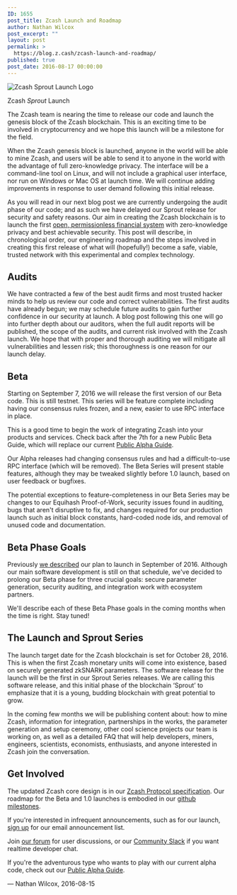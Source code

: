 ```yaml
---
ID: 1655
post_title: Zcash Launch and Roadmap
author: Nathan Wilcox
post_excerpt: ""
layout: post
permalink: >
  https://blog.z.cash/zcash-launch-and-roadmap/
published: true
post_date: 2016-08-17 00:00:00
---
```

<div class="figure align-center">
<img alt="Zcash Sprout Launch Logo" class="zcash-launch-roadmap" src="http://blog.z.cash/wp-content/uploads/2016/05/zcash-sprout-launch.png"/><p class="caption">Zcash <cite>Sprout</cite> Launch</p>
</div>
<p>The Zcash team is nearing the time to release our code and launch the genesis block of the Zcash blockchain. This is an exciting time to be involved in cryptocurrency and we hope this launch will be a milestone for the field.</p>
<p>When the Zcash genesis block is launched, anyone in the world will be able to mine Zcash, and users will be able to send it to anyone in the world with the advantage of full zero-knowledge privacy. The interface will be a command-line tool on Linux, and will not include a graphical user interface, nor run on Windows or Mac OS at launch time. We will continue adding improvements in response to user demand following this initial release.</p>
<p>As you will read in our next blog post we are currently undergoing the audit phase of our code; and as such we have delayed our Sprout release for security and safety reasons. Our aim in creating the Zcash blockchain is to launch the first <a class="reference external" href="/helloworld/">open, permissionless financial system</a> with zero-knowledge privacy and best achievable security. This post will describe, in chronological order, our engineering roadmap and the steps involved in creating this first release of what will (hopefully!) become a safe, viable, trusted network with this experimental and complex technology.</p>
<div class="section" id="audits">
<h2>Audits</h2>
<p>We have contracted a few of the best audit firms and most trusted hacker minds to help us review our code and correct vulnerabilities. The first audits have already begun; we may schedule future audits to gain further confidence in our security at launch. A blog post following this one will go into further depth about our auditors, when the full audit reports will be published, the scope of the audits, and current risk involved with the Zcash launch. We hope that with proper and thorough auditing we will mitigate all vulnerabilities and lessen risk; this thoroughness is one reason for our launch delay.</p>
</div>
<div class="section" id="beta">
<h2>Beta</h2>
<p>Starting on September 7, 2016 we will release the first version of our Beta code. This is still testnet. This series will be feature complete including having our consensus rules frozen, and a new, easier to use RPC interface in place.</p>
<p>This is a good time to begin the work of integrating Zcash into your products and services. Check back after the 7th for a new Public Beta Guide, which will replace our current <a class="reference external" href="https://github.com/zcash/zcash/wiki/Public-Alpha-Guide">Public Alpha Guide</a>.</p>
<p>Our Alpha releases had changing consensus rules and had a difficult-to-use RPC interface (which will be removed). The Beta Series will present stable features, although they may be tweaked slightly before 1.0 launch, based on user feedback or bugfixes.</p>
<p>The potential exceptions to feature-completeness in our Beta Series may be changes to our Equihash Proof-of-Work, security issues found in auditing, bugs that aren't disruptive to fix, and changes required for our production launch such as initial block constants, hard-coded node ids, and removal of unused code and documentation.</p>
</div>
<div class="section" id="beta-phase-goals">
<h2>Beta Phase Goals</h2>
<p>Previously <a class="reference external" href="/sprout-roadmap/">we described</a> our plan to launch in September of 2016. Although our main software development is still on that schedule, we've decided to prolong our Beta phase for three crucial goals: secure parameter generation, security auditing, and integration work with ecosystem partners.</p>
<p>We'll describe each of these Beta Phase goals in the coming months when the time is right. Stay tuned!</p>
</div>
<div class="section" id="the-launch-and-sprout-series">
<h2>The Launch and Sprout Series</h2>
<p>The launch target date for the Zcash blockchain is set for October 28, 2016. This is when the first Zcash monetary units will come into existence, based on securely generated zkSNARK parameters. The software release for the launch will be the first in our Sprout Series releases. We are calling this software release, and this initial phase of the blockchain ‘Sprout’ to emphasize that it is a young, budding blockchain with great potential to grow.</p>
<p>In the coming few months we will be publishing content about: how to mine Zcash, information for integration, partnerships in the works, the parameter generation and setup ceremony, other cool science projects our team is working on, as well as a detailed FAQ that will help developers, miners, engineers, scientists, economists, enthusiasts, and anyone interested in Zcash join the conversation.</p>
</div>
<div class="section" id="get-involved">
<h2>Get Involved</h2>
<p>The updated Zcash core design is in our <a class="reference external" href="https://github.com/zcash/zips/blob/master/protocol/protocol.pdf">Zcash Protocol specification</a>. Our roadmap for the Beta and 1.0 launches is embodied in our <a class="reference external" href="https://github.com/zcash/zcash/milestones/">github milestones</a>.</p>
<p>If you're interested in infrequent announcements, such as for our launch, <a class="reference external" href="https://z.cash/#launch-notification">sign up</a> for our email announcement list.</p>
<p>Join <a class="reference external" href="https://forum.z.cash/">our forum</a> for user discussions, or our <a class="reference external" href="https://inviteme.z.cash/">Community Slack</a> if you want realtime developer chat.</p>
<p>If you're the adventurous type who wants to play with our current alpha code, check out our <a class="reference external" href="https://github.com/zcash/zcash/wiki/Public-Alpha-Guide">Public Alpha Guide</a>.</p>
<p>— Nathan Wilcox, 2016-08-15</p>
</div>